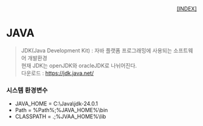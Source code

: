 <p style="text-align: right"> 
    <a href="./README.md">[INDEX]</a>
</p>

# JAVA
> JDK(Java Development Kit) : 자바 플랫폼 프로그래밍에 사용되는 소프트웨어 개발환경 <br/>
> 현재 JDK는 openJDK와 oracleJDK로 나뉘어진다. <br/>
> 다운로드 : https://jdk.java.net/

### 시스템 환경변수
- JAVA_HOME = C:\Java\jdk-24.0.1
- Path = %Path%;%JAVA_HOME%\bin
- CLASSPATH = .;%JVAA_HOME%\lib


